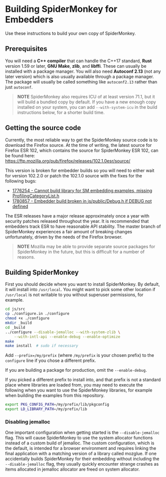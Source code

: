 # Building SpiderMonkey for Embedders #

Use these instructions to build your own copy of SpiderMonkey.

## Prerequisites ##

You will need a **C++ compiler** that can handle the C++17 standard, **Rust**
version 1.59 or later, **GNU Make**, **zlib**, and **libffi**.
These can usually be installed with a package manager.
You will also need **Autoconf 2.13** (not any later version) which is
also usually available through a package manager.
The package will usually be called something like `autoconf2.13` rather
than just `autoconf`.

> **NOTE** SpiderMonkey also requires ICU of at least version 71.1, but
> it will build a bundled copy by default.
> If you have a new enough copy installed on your system, you can add
> `--with-system-icu` in the build instructions below, for a shorter
> build time.

## Getting the source code ##

Currently, the most reliable way to get the SpiderMonkey source code is
to download the Firefox source.
At the time of writing, the latest source for Firefox ESR 102, which
contains the source for SpiderMonkey ESR 102, can be found here:
https://ftp.mozilla.org/pub/firefox/releases/102.1.0esr/source/

This version is broken for embedder builds so you will need to either
wait for version 102.2.0 or patch the 102.1.0 source with the fixes for
the following bugs:

 - [1776254 - Cannot build library for SM embedding examples, missing
   ProfilingCategoryList.h](https://bugzilla.mozilla.org/show_bug.cgi?id=1776254)
 - [1780857 - Embedder build broken in js/public/Debug.h if DEBUG not
   defined](https://bugzilla.mozilla.org/show_bug.cgi?id=1780857)

The ESR releases have a major release approximately once a year with
security patches released throughout the year.
It is recommended that embedders track ESR to have reasonable API
stability.
The master branch of SpiderMonkey experiences a fair amount of breaking
changes unfortunately, driven by the needs of the Firefox browser.

> **NOTE** Mozilla may be able to provide separate source packages for
> SpiderMonkey in the future, but this is difficult for a number of
> reasons.

## Building SpiderMonkey ##

First you should decide where you want to install SpiderMonkey.
By default, it will install into `/usr/local`.
You might want to pick some other location if `/usr/local` is not
writable to you without superuser permissions, for example.

```sh
cd js/src
cp ./configure.in ./configure
chmod +x ./configure
mkdir _build
cd _build
../configure --disable-jemalloc --with-system-zlib \
    --with-intl-api --enable-debug --enable-optimize
make
make install  # sudo if necessary
```

Add `--prefix=/my/prefix` (where `/my/prefix` is your chosen prefix) to
the `configure` line if you chose a different prefix.

If you are building a package for production, omit the `--enable-debug`.

If you picked a different prefix to install into, and that prefix is not
a standard place where libraries are loaded from, you may need to
execute the following when you want to use the SpiderMonkey libraries,
for example when building the examples from this repository.

```sh
export PKG_CONFIG_PATH=/my/prefix/lib/pkgconfig
export LD_LIBRARY_PATH=/my/prefix/lib
```

### Disabling jemalloc ###

One important configuration when getting started is the
`--disable-jemalloc` flag.
This will cause SpiderMonkey to use the system allocator functions
instead of a custom build of jemalloc.
The custom configuration, which is the default, is intended for a
browser environment and requires linking the final application with a
matching version of a library called mozglue.
If one accidentally builds SpiderMonkey for their embedding without
including the `--disable-jemalloc` flag, they usually quickly encounter
strange crashes as items allocated in jemalloc allocator are freed on
system allocator.
